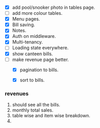 
- [x] add pool/snooker photo in tables page.
- [ ] add more colour tables.
- [x] Menu pages.
- [x] Bill saving.
- [x] Notes.
- [x] Auth on middleware.
- [x] Multi-tenancy.
- [ ] Loading state everywhere.
- [x] show canteen bills.
- [ ] make revenue page better.
  - [x] pagination to bills.
  - [x] sort to bills.


### revenues

1. should see all the bills.
2. monthly total sales.
3. table wise and item wise breakdown.
4. 
